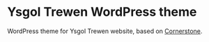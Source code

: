 Ysgol Trewen WordPress theme
===========

WordPress theme for Ysgol Trewen website, based on 
[Cornerstone](https://github.com/growdigital/cornerstone).
